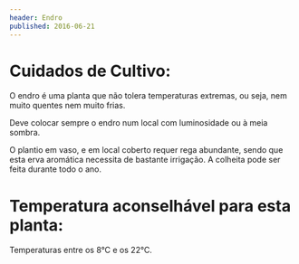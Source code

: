 ```yaml
---
header: Endro 
published: 2016-06-21
---
```



# Cuidados de Cultivo:

O endro é uma planta que não tolera temperaturas extremas, ou seja, nem muito quentes nem muito frias.

Deve colocar sempre o endro num local com luminosidade ou à meia sombra. 

O plantio em vaso, e em local coberto requer rega abundante, sendo que esta erva aromática necessita de bastante irrigação.
A colheita pode ser feita durante todo o ano. 

# Temperatura aconselhável para esta planta:

Temperaturas entre os 8°C e os 22°C. 

